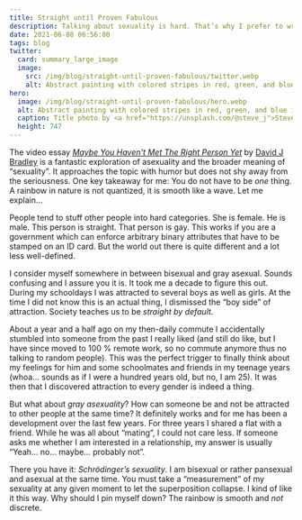 ```yaml
---
title: Straight until Proven Fabulous
description: Talking about sexuality is hard. That’s why I prefer to write.
date: 2021-06-08 06:56:00
tags: blog
twitter:
  card: summary_large_image
  image:
    src: /img/blog/straight-until-proven-fabulous/twitter.webp
    alt: Abstract painting with colored stripes in red, green, and blue in the background and a rainbow in the lower right hand side.
hero:
  image: /img/blog/straight-until-proven-fabulous/hero.webp
  alt: Abstract painting with colored stripes in red, green, and blue in the background and a rainbow in the lower right hand side.
  caption: Title photo by <a href="https://unsplash.com/@steve_j">Steve Johnson</a> on <a href="https://unsplash.com/photos/5Z9GhJJjiCc">Unsplash</a>.
  height: 747
---
```


The video essay _[Maybe You Haven't Met The Right Person Yet](https://www.youtube.com/watch?v=vkRPPcxPPjA)_ by [David J Bradley](https://www.youtube.com/c/DavidJBradley) is a fantastic exploration of asexuality and the broader meaning of “sexuality”. It approaches the topic with humor but does not shy away from the seriousness. One key takeaway for me: You do not have to be _one_ thing. A rainbow in nature is not quantized, it is smooth like a wave. Let me explain…

People tend to stuff other people into hard categories. She is female. He is male. This person is straight. That person is
gay. This works if you are a government which can enforce arbitrary binary attributes that have to be stamped on an ID card. But the world out there is quite different and a lot less well-defined.

I consider myself somewhere in between bisexual and gray asexual. Sounds confusing and I assure you it is. It took me a decade to figure this out. During my schooldays I was attracted to several boys as well as girls. At the time I did not know this is an actual thing, I dismissed the “boy side” of attraction. Society teaches us to be _straight by default_.

About a year and a half ago on my then-daily commute I accidentally stumbled into someone from the past I really liked (and still do like, but I have since moved to 100 % remote work, so no commute anymore thus no talking to random people). This was the perfect trigger to finally think about my feelings for him and some schoolmates and friends in my teenage years (whoa… sounds as if I were a hundred years old, but no, I am 25). It was then that I discovered attraction to every gender is indeed a thing.

But what about _gray asexuality_? How can someone be and not be attracted to other people at the same time? It definitely works and for me has been a development over the last few years. For three years I shared a flat with a friend. While he was all about “mating”, I could not care less. If someone asks me whether I am interested in a relationship, my answer is usually “Yeah… no… maybe… probably not”.

There you have it: _Schrödinger’s sexuality_. I am bisexual or rather pansexual and asexual at the same time. You must take a “measurement” of my sexuality at any given moment to let the superposition collapse. I kind of like it this way. Why should I pin myself down? The rainbow is smooth and _not_ discrete.
